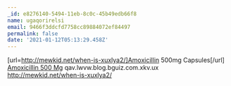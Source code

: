 ```yaml
---
_id: e8276140-5494-11eb-8c0c-45b49edb66f8
name: ugaqorirelsi
email: 9466f3ddcfd7758cc89884072ef84497
permalink: false
date: '2021-01-12T05:13:29.458Z'
---
```

[url=http://mewkid.net/when-is-xuxlya2/]Amoxicillin 500mg Capsules[/url] <a href="http://mewkid.net/when-is-xuxlya2/">Amoxicillin 500 Mg</a> qav.lwvw.blog.bguiz.com.xkv.ux http://mewkid.net/when-is-xuxlya2/
